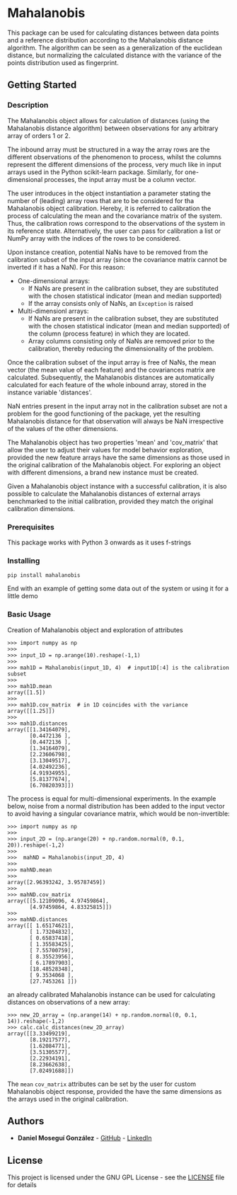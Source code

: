 # Mahalanobis

This package can be used for calculating distances between data points and a reference distribution according to the Mahalanobis distance algorithm. The algorithm can be seen as a generalization of the euclidean distance, but normalizing the calculated distance with the variance of the points distribution used as fingerprint.

## Getting Started

### Description

The Mahalanobis object allows for calculation of distances (using the Mahalanobis distance algorithm) between observations for any arbitrary array of orders 1 or 2.

The inbound array must be structured in a way the array rows are the different observations of the phenomenon to process, whilst the columns represent the different dimensions of the process, very much like in input arrays used in the Python scikit-learn package. Similarly, for one-dimensional processes, the input array must be a column vector.

The user introduces in the object instantiation a parameter stating the number of (leading) array rows that are to be considered for tha Mahalanobis object calibration. Hereby, it is referred to calibration the process of calculating the mean and the covariance matrix of the system. Thus, the calibration rows correspond to the observations of the system in its reference state. Alternatively, the user can pass for calibration a list or NumPy array with the indices of the rows to be considered.

Upon instance creation, potential NaNs have to be removed from the calibration subset of the input array (since the covariance matrix cannot be inverted if it has a NaN). For this reason:
   - One-dimensional arrays:
      - If NaNs are present in the calibration subset, they are substituted with the chosen statistical indicator (mean and median supported)
      - If the array consists only of NaNs, an ```Exception``` is raised
   - Multi-dimensionl arrays:
      - If NaNs are present in the calibration subset, they are substituted with the chosen statistical indicator (mean and median supported) of the column (process feature) in which they are located.
      - Array columns consisting only of NaNs are removed prior to the calibration, thereby reducing the dimensionality of the problem.

Once the calibration subset of the input array is free of NaNs, the mean vector (the mean value of each feature) and the covariances matrix are calculated. Subsequently, the Mahalanobis distances are automatically calculated for each feature of the whole inbound array, stored in the instance variable 'distances'.

NaN entries present in the input array not in the calibration subset are not a problem for the good functioning of the package, yet the resulting Mahalanobis distance for that observation will always be NaN irrespective of the values of the other dimensions.

The Mahalanobis object has two properties 'mean' and 'cov_matrix' that allow the user to adjust their values for model behavior exploration, provided the new feature arrays have the same dimensions as those used in the original calibration of the Mahalanobis object. For exploring an object with different dimensions, a brand new instance must be created.

Given a Mahalanobis object instance with a successful calibration, it is also possible to calculate the Mahalanobis distances of external arrays benchmarked to the initial calibration, provided they match the original calibration dimensions.

### Prerequisites

This package works with Python 3 onwards as it uses f-strings

### Installing

```
pip install mahalanobis
```

End with an example of getting some data out of the system or using it for a little demo

### Basic Usage

Creation of Mahalanobis object and exploration of attributes

```
>>> import numpy as np
>>>
>>> input_1D = np.arange(10).reshape(-1,1)
>>> 
>>> mah1D = Mahalanobis(input_1D, 4)  # input1D[:4] is the calibration subset
>>> 
>>> mah1D.mean
array([1.5])
>>> 
>>> mah1D.cov_matrix  # in 1D coincides with the variance
array([[1.25]])
>>> 
>>> mah1D.distances
array([[1.34164079],
       [0.4472136 ],
       [0.4472136 ],
       [1.34164079],
       [2.23606798],
       [3.13049517],
       [4.02492236],
       [4.91934955],
       [5.81377674],
       [6.70820393]])
```
The process is equal for multi-dimensional experiments. In the example below, noise from a normal distribution has been added to the input vector to avoid having a singular covariance matrix, which would be non-invertible:

```
>>> import numpy as np
>>>
>>> input_2D = (np.arange(20) + np.random.normal(0, 0.1, 20)).reshape(-1,2)
>>>
>>>  mahND = Mahalanobis(input_2D, 4)
>>>
>>> mahND.mean
>>>
array([2.96393242, 3.95787459])
>>>
>>> mahND.cov_matrix
array([[5.12109096, 4.97459864],
       [4.97459864, 4.83325815]])
>>>
>>> mahND.distances
array([[ 1.65174621],
       [ 1.73204832],
       [ 0.65837418],
       [ 1.35583425],
       [ 7.55700759],
       [ 8.35523956],
       [ 6.17897903],
       [18.48528348],
       [ 9.3534068 ],
       [27.7453261 ]])
```
an already calibrated Mahalanobis instance can be used for calculating distances on observations of a new array:

```
>>> new_2D_array = (np.arange(14) + np.random.normal(0, 0.1, 14)).reshape(-1,2)
>>> calc.calc_distances(new_2D_array)
array([[3.33499219],
       [8.19217577],
       [1.62084771],
       [3.51305577],
       [2.22934191],
       [8.23662638],
       [7.02491688]])
```
The ```mean``` ```cov_matrix``` attributes can be set by the user for custom Mahalanobis object response, provided the have the same dimensions as the arrays used in the original calibration.

## Authors

* **Daniel Moseguí González** - [GitHub](https://github.com/mosegui) - [LinkedIn](https://www.linkedin.com/in/daniel-mosegu%C3%AD-gonz%C3%A1lez-5aa02849/)

## License

This project is licensed under the GNU GPL License - see the [LICENSE](LICENSE) file for details